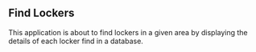 ## Find Lockers

This application is about to find lockers in a given area by displaying the details of each locker find in a database.